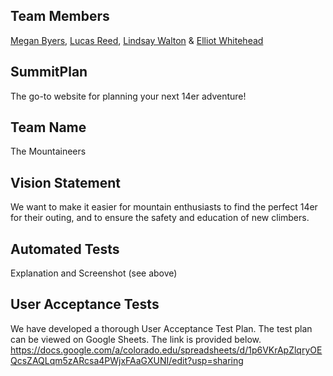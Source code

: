 ## Team Members
[Megan Byers](https://github.com/coloradical), [Lucas Reed](https://github.com/lure7991), [Lindsay Walton](https://github.com/lawalton) & [Elliot Whitehead](https://github.com/elliotwhitehead)

## SummitPlan
The go-to website for planning your next 14er adventure!

## Team Name
The Mountaineers

## Vision Statement
We want to make it easier for mountain enthusiasts to find the perfect 14er for their outing, and to ensure the safety and education of new climbers.

## Automated Tests
Explanation and Screenshot (see above)

## User Acceptance Tests
We have developed a thorough User Acceptance Test Plan. The test plan can be viewed on Google Sheets. The link is provided below.
https://docs.google.com/a/colorado.edu/spreadsheets/d/1p6VKrApZlqryOEQcsZAQLqm5zARcsa4PWjxFAaGXUNI/edit?usp=sharing 
